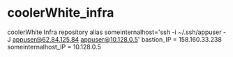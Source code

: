 # coolerWhite_infra
coolerWhite Infra repository
alias someinternalhost='ssh -i ~/.ssh/appuser -J appuser@62.84.125.84 appuser@10.128.0.5'
bastion_IP = 158.160.33.238
someinternalhost_IP = 10.128.0.5


